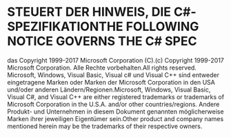 <a name="the-following-notice-governs-the-c-spec"></a><span data-ttu-id="ea281-101">STEUERT DER HINWEIS, DIE C#-SPEZIFIKATION</span><span class="sxs-lookup"><span data-stu-id="ea281-101">THE FOLLOWING NOTICE GOVERNS THE C# SPEC</span></span>
=====

<span data-ttu-id="ea281-102">das Copyright 1999-2017 Microsoft Corporation (C).</span><span class="sxs-lookup"><span data-stu-id="ea281-102">(c) Copyright 1999-2017 Microsoft Corporation.</span></span> <span data-ttu-id="ea281-103">Alle Rechte vorbehalten.</span><span class="sxs-lookup"><span data-stu-id="ea281-103">All rights reserved.</span></span>
<span data-ttu-id="ea281-104">Microsoft, Windows, Visual Basic, Visual c# und Visual C++ sind entweder eingetragene Marken oder Marken der Microsoft Corporation in den USA und/oder anderen Ländern/Regionen.</span><span class="sxs-lookup"><span data-stu-id="ea281-104">Microsoft, Windows, Visual Basic, Visual C#, and Visual C++ are either registered trademarks or trademarks of Microsoft Corporation in the U.S.A. and/or other countries/regions.</span></span>
<span data-ttu-id="ea281-105">Andere Produkt- und Unternehmen in diesem Dokument genannten möglicherweise Marken ihrer jeweiligen Eigentümer sein.</span><span class="sxs-lookup"><span data-stu-id="ea281-105">Other product and company names mentioned herein may be the trademarks of their respective owners.</span></span>
